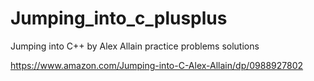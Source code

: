 # Jumping_into_c_plusplus

Jumping into C++ by Alex Allain practice problems solutions

https://www.amazon.com/Jumping-into-C-Alex-Allain/dp/0988927802
